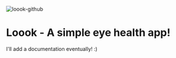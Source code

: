 ![loook-github](https://github.com/user-attachments/assets/a1414b47-72a3-4baf-b0c9-8ab334778e8d)

# Loook - A simple eye health app!
I'll add a documentation eventually! :)
